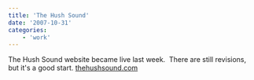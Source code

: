 ```yaml
---
title: 'The Hush Sound'
date: '2007-10-31'
categories:
    - 'work'
---
```


The Hush Sound website became live last week.  There are still revisions, but it's a good start. [thehushsound.com](http://www.thehushsound.com)
